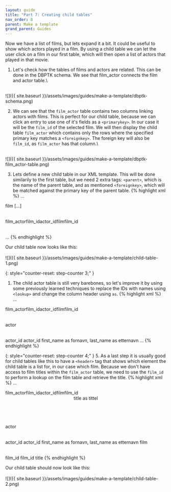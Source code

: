 ```yaml
---
layout: guide
title: "Part 7: Creating child tables"
nav_order: 8
parent: Make a template
grand_parent: Guides
---
```


Now we have a list of films, but lets expand it a bit. It could be useful to show which actors played in a film. By using a child table we can let the user click on a film in our first table, which will then open a list of actors that played in that movie.

1. Let's check how the tables of films and actors are related. This can be done in the DBPTK schema. We see that film_actor connects the film and actor table.\
<br>
![]({{ site.baseurl }}/assets/images/guides/make-a-template/dbptk-schema.png)

2. We can see that the `film_actor` table contains two columns linking actors with films. This is perfect for our child table, because we can click an entry to use one of it's fields as a `<primarykey>`. In our case it will be the `film_id` of the selected film. We will then display the child table `film_actor` which contains only the rows where the specified primary key matches a `<foreignkey>`. The foreign key will also be `film_id`, as `film_actor` has that column.\
<br>
![]({{ site.baseurl }}/assets/images/guides/make-a-template/dbptk-film_actor-table.png)

3. Lets define a new child table in our XML template. This will be done similarily to the first table, but we need 2 extra tags: `<parent>`, which is the name of the parent table, and as mentioned `<foreignkey>`, which will be matched against the primary key of the parent table.
{% highlight xml %}
...
<table>
    <name>film</name>
    [...] <!-- Part of our first table omitted to keep the text shorter -->
</table>                
<table> <!-- Our new child table -->
    <name>film_actor</name>
    <title>Skuespillerliste</title>
    <primarykey>film_id</primarykey>
    <fields>actor_id</fields>
    <parent>film</parent>                    
    <foreignkey>film_id</foreignkey>    
</table>
...
{% endhighlight %}

Our child table now looks like this:\
<br>
![]({{ site.baseurl }}/assets/images/guides/make-a-template/child-table-1.png)

{: style="counter-reset: step-counter 3;" }
1. The child actor table is still very barebones, so let's improve it by using some previously learned techniques to replace the IDs with names using `<lookup>` and change the column header using `as`.
{% highlight xml %}
...
<table>
    <name>film_actor</name>
    <title>Skuespillerliste</title>
    <primarykey>film_id</primarykey>
    <fields>actor_id</fields>
    <parent>film</parent>                    
    <foreignkey>film_id</foreignkey>                 
    <lookup>
        <table>actor</table>
        <primarykey>actor_id</primarykey>
        <foreignkey>actor_id</foreignkey>
        <fields>first_name as fornavn, last_name as etternavn</fields>
    </lookup>
</table>
...
{% endhighlight %}

{: style="counter-reset: step-counter 4;" }
5. As a last step it is usually good for child tables like this to have a `<header>` tag that shows which element the child table is a list for, in our case which film. Because we don't have access to film titles within the `film_actor` table, we need to use the `film_id` to perform a lookup on the film table and retrieve the title. 
{% highlight xml %}
...
<table>
    <name>film_actor</name>
    <title>Skuespillerliste</title>
    <primarykey>film_id</primarykey>
    <fields>actor_id</fields>
    <parent>film</parent>                    
    <foreignkey>film_id</foreignkey>                 
    <header>title as tittel</header> <!-- The title is retrieved from the second lookup below and renamed. -->
    <lookup>
        <table>actor</table>
        <primarykey>actor_id</primarykey>
        <foreignkey>actor_id</foreignkey>
        <fields>first_name as fornavn, last_name as etternavn</fields>
    </lookup>
    <lookup> <!-- This lookup gets the title from the table film using the film_id -->
        <table>film</table>
        <primarykey>film_id</primarykey>
        <foreignkey>film_id</foreignkey>
        <fields>title</fields>
    </lookup>
</table>
{% endhighlight %}

Our child table should now look like this:\
<br>
![]({{ site.baseurl }}/assets/images/guides/make-a-template/child-table-2.png)